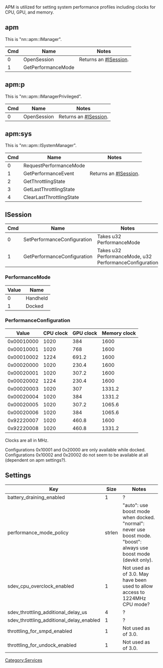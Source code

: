 APM is utilized for setting system performance profiles including clocks
for CPU, GPU, and memory.

## apm

This is
"nn::apm::IManager".

| Cmd | Name               | Notes                                          |
| --- | ------------------ | ---------------------------------------------- |
| 0   | OpenSession        | Returns an [\#ISession](#ISession "wikilink"). |
| 1   | GetPerformanceMode |                                                |

## apm:p

This is "nn::apm::IManagerPrivileged".

| Cmd | Name        | Notes                                          |
| --- | ----------- | ---------------------------------------------- |
| 0   | OpenSession | Returns an [\#ISession](#ISession "wikilink"). |

## apm:sys

This is
"nn::apm::ISystemManager".

| Cmd | Name                     | Notes                                          |
| --- | ------------------------ | ---------------------------------------------- |
| 0   | RequestPerformanceMode   |                                                |
| 1   | GetPerformanceEvent      | Returns an [\#ISession](#ISession "wikilink"). |
| 2   | GetThrottlingState       |                                                |
| 3   | GetLastThrottlingState   |                                                |
| 4   | ClearLastThrottlingState |                                                |

## ISession

| Cmd | Name                        | Notes                                                   |
| --- | --------------------------- | ------------------------------------------------------- |
| 0   | SetPerformanceConfiguration | Takes u32 PerformanceMode                               |
| 1   | GetPerformanceConfiguration | Takes u32 PerformanceMode, u32 PerformanceConfiguration |

### PerformanceMode

| Value | Name     |
| ----- | -------- |
| 0     | Handheld |
| 1     | Docked   |

### PerformanceConfiguration

| Value      | CPU clock | GPU clock | Memory clock |
| ---------- | --------- | --------- | ------------ |
| 0x00010000 | 1020      | 384       | 1600         |
| 0x00010001 | 1020      | 768       | 1600         |
| 0x00010002 | 1224      | 691.2     | 1600         |
| 0x00020000 | 1020      | 230.4     | 1600         |
| 0x00020001 | 1020      | 307.2     | 1600         |
| 0x00020002 | 1224      | 230.4     | 1600         |
| 0x00020003 | 1020      | 307       | 1331.2       |
| 0x00020004 | 1020      | 384       | 1331.2       |
| 0x00020005 | 1020      | 307.2     | 1065.6       |
| 0x00020006 | 1020      | 384       | 1065.6       |
| 0x92220007 | 1020      | 460.8     | 1600         |
| 0x92220008 | 1020      | 460.8     | 1331.2       |

Clocks are all in MHz.

Configurations 0x10001 and 0x20000 are only available while docked.
Configurations 0x10002 and 0x20002 do not seem to be available at all
(dependent on apm
settings?).

## Settings

| Key                                          | Size   | Notes                                                                                                             |
| -------------------------------------------- | ------ | ----------------------------------------------------------------------------------------------------------------- |
| battery\_draining\_enabled                   | 1      | ?                                                                                                                 |
| performance\_mode\_policy                    | strlen | "auto": use boost mode when docked. "normal": never use boost mode. "boost": always use boost mode (devkit only). |
| sdev\_cpu\_overclock\_enabled                | 1      | Not used as of 3.0. May have been used to allow access to 1224MHz CPU mode?                                       |
| sdev\_throttling\_additional\_delay\_us      | 4      | ?                                                                                                                 |
| sdev\_throttling\_additional\_delay\_enabled | 1      | ?                                                                                                                 |
| throttling\_for\_smpd\_enabled               | 1      | Not used as of 3.0.                                                                                               |
| throttling\_for\_undock\_enabled             | 1      | Not used as of 3.0.                                                                                               |

[Category:Services](Category:Services "wikilink")
